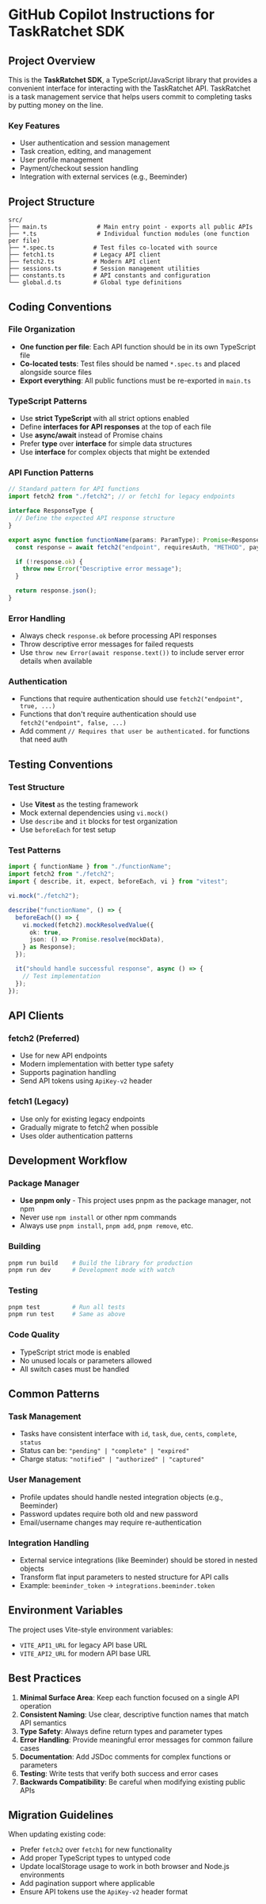 # GitHub Copilot Instructions for TaskRatchet SDK

## Project Overview

This is the **TaskRatchet SDK**, a TypeScript/JavaScript library that provides a convenient interface for interacting with the TaskRatchet API. TaskRatchet is a task management service that helps users commit to completing tasks by putting money on the line.

### Key Features

- User authentication and session management
- Task creation, editing, and management
- User profile management
- Payment/checkout session handling
- Integration with external services (e.g., Beeminder)

## Project Structure

```
src/
├── main.ts              # Main entry point - exports all public APIs
├── *.ts                 # Individual function modules (one function per file)
├── *.spec.ts           # Test files co-located with source
├── fetch1.ts           # Legacy API client
├── fetch2.ts           # Modern API client
├── sessions.ts         # Session management utilities
├── constants.ts        # API constants and configuration
└── global.d.ts         # Global type definitions
```

## Coding Conventions

### File Organization

- **One function per file**: Each API function should be in its own TypeScript file
- **Co-located tests**: Test files should be named `*.spec.ts` and placed alongside source files
- **Export everything**: All public functions must be re-exported in `main.ts`

### TypeScript Patterns

- Use **strict TypeScript** with all strict options enabled
- Define **interfaces for API responses** at the top of each file
- Use **async/await** instead of Promise chains
- Prefer **type** over **interface** for simple data structures
- Use **interface** for complex objects that might be extended

### API Function Patterns

```typescript
// Standard pattern for API functions
import fetch2 from "./fetch2"; // or fetch1 for legacy endpoints

interface ResponseType {
  // Define the expected API response structure
}

export async function functionName(params: ParamType): Promise<ResponseType> {
  const response = await fetch2("endpoint", requiresAuth, "METHOD", payload);

  if (!response.ok) {
    throw new Error("Descriptive error message");
  }

  return response.json();
}
```

### Error Handling

- Always check `response.ok` before processing API responses
- Throw descriptive error messages for failed requests
- Use `throw new Error(await response.text())` to include server error details when available

### Authentication

- Functions that require authentication should use `fetch2("endpoint", true, ...)`
- Functions that don't require authentication should use `fetch2("endpoint", false, ...)`
- Add comment `// Requires that user be authenticated.` for functions that need auth

## Testing Conventions

### Test Structure

- Use **Vitest** as the testing framework
- Mock external dependencies using `vi.mock()`
- Use `describe` and `it` blocks for test organization
- Use `beforeEach` for test setup

### Test Patterns

```typescript
import { functionName } from "./functionName";
import fetch2 from "./fetch2";
import { describe, it, expect, beforeEach, vi } from "vitest";

vi.mock("./fetch2");

describe("functionName", () => {
  beforeEach(() => {
    vi.mocked(fetch2).mockResolvedValue({
      ok: true,
      json: () => Promise.resolve(mockData),
    } as Response);
  });

  it("should handle successful response", async () => {
    // Test implementation
  });
});
```

## API Clients

### fetch2 (Preferred)

- Use for new API endpoints
- Modern implementation with better type safety
- Supports pagination handling
- Send API tokens using `ApiKey-v2` header

### fetch1 (Legacy)

- Use only for existing legacy endpoints
- Gradually migrate to fetch2 when possible
- Uses older authentication patterns

## Development Workflow

### Package Manager

- **Use pnpm only** - This project uses pnpm as the package manager, not npm
- Never use `npm install` or other npm commands
- Always use `pnpm install`, `pnpm add`, `pnpm remove`, etc.

### Building

```bash
pnpm run build    # Build the library for production
pnpm run dev      # Development mode with watch
```

### Testing

```bash
pnpm test         # Run all tests
pnpm run test     # Same as above
```

### Code Quality

- TypeScript strict mode is enabled
- No unused locals or parameters allowed
- All switch cases must be handled

## Common Patterns

### Task Management

- Tasks have consistent interface with `id`, `task`, `due`, `cents`, `complete`, `status`
- Status can be: `"pending" | "complete" | "expired"`
- Charge status: `"notified" | "authorized" | "captured"`

### User Management

- Profile updates should handle nested integration objects (e.g., Beeminder)
- Password updates require both old and new password
- Email/username changes may require re-authentication

### Integration Handling

- External service integrations (like Beeminder) should be stored in nested objects
- Transform flat input parameters to nested structure for API calls
- Example: `beeminder_token` → `integrations.beeminder.token`

## Environment Variables

The project uses Vite-style environment variables:

- `VITE_API1_URL` for legacy API base URL
- `VITE_API2_URL` for modern API base URL

## Best Practices

1. **Minimal Surface Area**: Keep each function focused on a single API operation
2. **Consistent Naming**: Use clear, descriptive function names that match API semantics
3. **Type Safety**: Always define return types and parameter types
4. **Error Handling**: Provide meaningful error messages for common failure cases
5. **Documentation**: Add JSDoc comments for complex functions or parameters
6. **Testing**: Write tests that verify both success and error cases
7. **Backwards Compatibility**: Be careful when modifying existing public APIs

## Migration Guidelines

When updating existing code:

- Prefer `fetch2` over `fetch1` for new functionality
- Add proper TypeScript types to untyped code
- Update localStorage usage to work in both browser and Node.js environments
- Add pagination support where applicable
- Ensure API tokens use the `ApiKey-v2` header format

